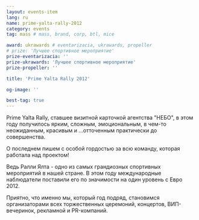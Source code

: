 ```yaml
---
layout: events-item
lang: ru
name: prime-yalta-rally-2012
category: events
tag: mass # mass, brand, corp, btl, mice

award: ukrawards # eventarizacia, ukrawards, propeller
# prize: 'Лучшее спортивное мероприятие'
prize-eventarizacia: ''
prize-ukrawards: 'Лучшее спортивное мероприятие'
prize-propeller: ''

title: 'Prime Yalta Rally 2012'

og-image: ''

best-tag: true
---
```


Prime Yalta Rally, ставшее визитной карточкой агентства "НЕБО", в этом году получилось ярким, сложным, эмоциональным, в чем-то неожиданным, красивым и ...отточенным практически до совершенства.

О последнем пишем с особой гордостью за всю команду, которая работала над проектом!

Ведь Ралли Ялта - одно из самых грандиозных спортивных мероприятий в нашей стране. В этом году международные наблюдатели поставили его по значимости на один уровень с Евро 2012.

Приятно, что именно мы, который год подряд, становимся организаторами всех торжественных церемоний, концертов, ВИП-вечеринок, рекламной и PR-компаний.
